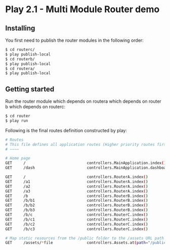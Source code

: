 # Play 2.1 - Multi Module Router demo

## Installing

You first need to publish the router modules in the following order:

```bash
$ cd routerc/
$ play publish-local
$ cd routerb/
$ play publish-local
$ cd routera/
$ play publish-local
```

## Getting started

Run the router module which depends on routera which depends on router b which depends on routerc:

```bash
$ cd router
$ play run
```

Following is the final routes definition constructed by play:

```bash
# Routes
# This file defines all application routes (Higher priority routes first)
# ~~~~

# Home page
GET     /                           controllers.MainApplication.index()
GET     /dash                       controllers.MainApplication.dashboard()

GET     /                       	controllers.RouterA.index()
GET     /a1                       	controllers.RouterA.index()
GET     /a2                       	controllers.RouterA.index()
GET     /a3                       	controllers.RouterA.index()
GET     /b                       	controllers.RouterB.index()
GET     /b/b1                       controllers.RouterB.index()
GET     /b/b2                       controllers.RouterB.index()
GET     /b/b3                       controllers.RouterB.index()
GET     /b/c                       	controllers.RouterC.index()
GET     /b/c1                       controllers.RouterC.index()
GET     /b/c2                       controllers.RouterC.index()
GET     /b/c3                       controllers.RouterC.index()

# Map static resources from the /public folder to the /assets URL path
GET     /assets/*file               controllers.Assets.at(path="/public", file)
```